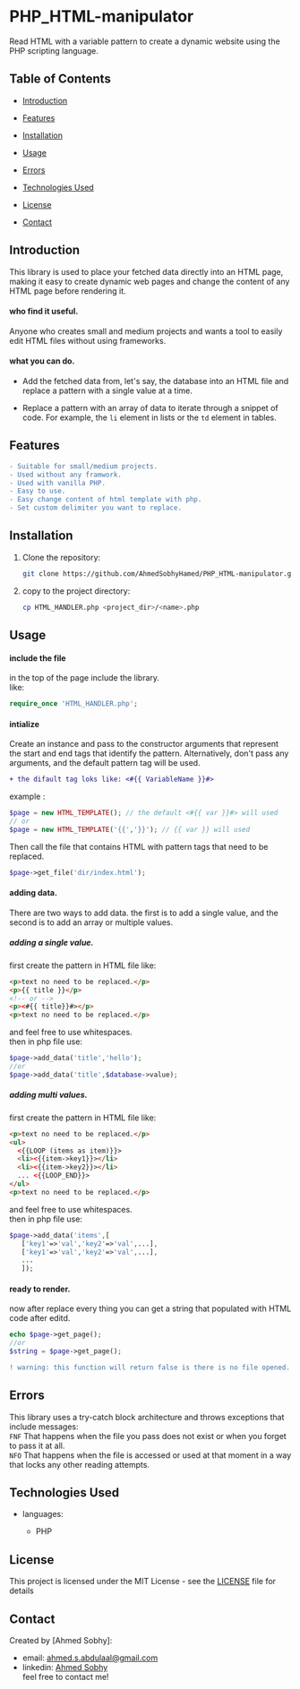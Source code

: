 # PHP_HTML-manipulator

Read HTML with a variable pattern to create a dynamic website using the PHP scripting language.

## Table of Contents

- [Introduction](#introduction)
- [Features](#features)
- [Installation](#installation)
- [Usage](#usage)
- [Errors](#Errors)
- [Technologies Used](#technologies-used)
- [License](#license)
- [Contact](#contact)

  <!-- intro -->

## Introduction

This library is used to place your fetched data directly into an HTML page, making it easy to create dynamic web pages and change the content of any HTML page before rendering it.

#### who find it useful.

Anyone who creates small and medium projects and wants a tool to easily edit HTML files without using frameworks.

#### what you can do.

- Add the fetched data from, let's say, the database into an HTML file and replace a pattern with a single value at a time.
- Replace a pattern with an array of data to iterate through a snippet of code. For example, the `li` element in lists or the `td` element in tables.

  <!-- technologies was used with links if available -->

## Features

```diff
- Suitable for small/medium projects.
- Used without any framwork.
- Used with vanilla PHP.
- Easy to use.
- Easy change content of html template with php.
- Set custom delimiter you want to replace.
```

  <!-- get start and how to run with the prerequisites mintion -->

## Installation

1. Clone the repository:

   ```sh
   git clone https://github.com/AhmedSobhyHamed/PHP_HTML-manipulator.git
   ```

2. copy to the project directory:

   ```sh
   cp HTML_HANDLER.php <project_dir>/<name>.php
   ```

  <!-- usage or how to interact with this technologies like api end points and what they do -->

## Usage

#### include the file

in the top of the page include the library.
<br>
like:

```php
require_once 'HTML_HANDLER.php';
```

#### intialize

Create an instance and pass to the constructor arguments that represent the start and end tags that identify the pattern. Alternatively, don't pass any arguments, and the default pattern tag will be used.

```diff
+ the difault tag loks like: <#{{ VariableName }}#>
```

example :

```php
$page = new HTML_TEMPLATE(); // the default <#{{ var }}#> will used
// or
$page = new HTML_TEMPLATE('{{','}}'); // {{ var }} will used
```

Then call the file that contains HTML with pattern tags that need to be replaced.

```php
$page->get_file('dir/index.html');
```

#### adding data.

There are two ways to add data. the first is to add a single value, and the second is to add an array or multiple values.

##### adding a single value.

first create the pattern in HTML file like:

```html
<p>text no need to be replaced.</p>
<p>{{ title }}</p>
<!-- or -->
<p><#{{ title}}#></p>
<p>text no need to be replaced.</p>
```

and feel free to use whitespaces.
<br>
then in php file use:

```php
$page->add_data('title','hello');
//or
$page->add_data('title',$database->value);
```

##### adding multi values.

first create the pattern in HTML file like:

```html
<p>text no need to be replaced.</p>
<ul>
  <{{LOOP (items as item)}}>
  <li><{{item->key1}}></li>
  <li><{{item->key2}}></li>
  ... <{{LOOP_END}}>
</ul>
<p>text no need to be replaced.</p>
```

and feel free to use whitespaces.
<br>
then in php file use:

```php
$page->add_data('items',[
   ['key1'=>'val','key2'=>'val',...],
   ['key1'=>'val','key2'=>'val',...],
   ...
   ]);
```

#### ready to render.

now after replace every thing you can get a string that populated with HTML code after editd.

```php
echo $page->get_page();
//or
$string = $page->get_page();
```

```diff
! warning: this function will return false is there is no file opened.
```

## Errors

This library uses a try-catch block architecture and throws exceptions that include messages:
<br>
<code style="green">FNF</code>
That happens when the file you pass does not exist or when you forget to pass it at all.
<br>
<code style="green">NFO</code>
That happens when the file is accessed or used at that moment in a way that locks any other reading attempts.

## Technologies Used

- languages:

  - PHP

## License

This project is licensed under the MIT License - see the [LICENSE](/LICENSE) file for details

  <!-- contacts -->

## Contact

Created by [Ahmed Sobhy]:

- email: [ahmed.s.abdulaal@gmail.com](mailto:ahmed.s.abdulaal@gmail.com)
- linkedin: [Ahmed Sobhy](https://www.linkedin.com/in/ahmed-sobhy-b824b7201/)
  <br>
  feel free to contact me!
